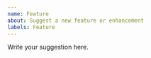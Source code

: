 ```yaml
---
name: Feature
about: Suggest a new feature or enhancement
labels: Feature
---
```


Write your suggestion here.
